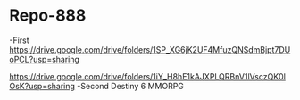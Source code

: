 # Repo-888
-First
https://drive.google.com/drive/folders/1SP_XG6jK2UF4MfuzQNSdmBjpt7DUoPCL?usp=sharing

https://drive.google.com/drive/folders/1iY_H8hE1kAJXPLQRBnV1lVsczQK0lOsK?usp=sharing
-Second
Destiny 6 MMORPG
